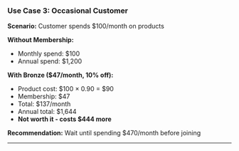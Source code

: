 ### Use Case 3: Occasional Customer

**Scenario:** Customer spends $100/month on products

**Without Membership:**

- Monthly spend: $100
- Annual spend: $1,200

**With Bronze ($47/month, 10% off):**

- Product cost: $100 × 0.90 = $90
- Membership: $47
- Total: $137/month
- Annual total: $1,644
- **Not worth it - costs $444 more**

**Recommendation:** Wait until spending $470/month before joining

---
